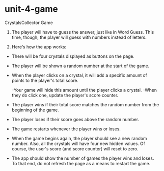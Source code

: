 # unit-4-game

CrystalsCollector Game 


1. The player will have to guess the answer, just like in Word Guess. This time, though, the player will guess with numbers instead of letters.


2. Here's how the app works:


  - There will be four crystals displayed as buttons on the page.


  - The player will be shown a random number at the start of the game.


  - When the player clicks on a crystal, it will add a specific amount of points to the player's total score.

      -Your game will hide this amount until the player clicks a crystal.
      -When they do click one, update the player's score counter.



  - The player wins if their total score matches the random number from the beginning of the game.


  - The player loses if their score goes above the random number.


  - The game restarts whenever the player wins or loses.

  - When the game begins again, the player should see a new random number. Also, all the crystals will have four new hidden values. Of      course, the user's score (and score counter) will reset to zero.



  - The app should show the number of games the player wins and loses. To that end, do not refresh the page as a means to restart the game. 
